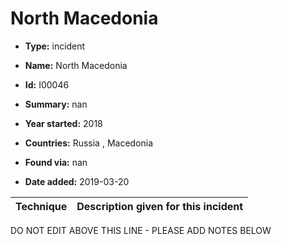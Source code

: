 # North Macedonia

* **Type:** incident

* **Name:** North Macedonia

* **Id:** I00046

* **Summary:** nan

* **Year started:** 2018

* **Countries:** Russia , Macedonia

* **Found via:** nan

* **Date added:** 2019-03-20
 

| Technique | Description given for this incident |
| --------- | ------------------------- |


DO NOT EDIT ABOVE THIS LINE - PLEASE ADD NOTES BELOW